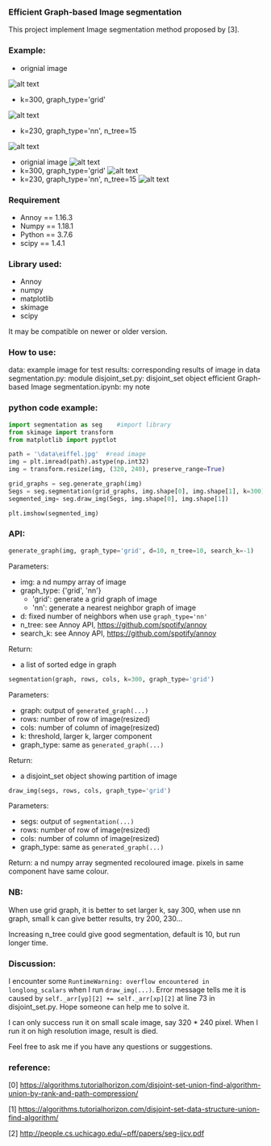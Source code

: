 ### Efficient Graph-based Image segmentation
This project implement Image segmentation method proposed by [3].

### Example:

* orignial image

![alt text](https://github.com/RuoyuGuo/Efficient_Graph-based_Image_Segmentation/blob/master/data/nara_resized.jpg?raw=true)
* k=300, graph_type='grid'

![alt text](https://github.com/RuoyuGuo/Efficient_Graph-based_Image_Segmentation/blob/master/results/segmented_nara_grid_graph.jpg.jpg?raw=true)
* k=230, graph_type='nn', n_tree=15

![alt text](https://github.com/RuoyuGuo/Efficient_Graph-based_Image_Segmentation/blob/master/results/segmented_nara_nn_graph.jpg.jpg?raw=true)

* orignial image
![alt text](https://github.com/RuoyuGuo/Efficient_Graph-based_Image_Segmentation/blob/master/data/eiffel_resized.jpg?raw=true)
* k=300, graph_type='grid'
![alt text](https://github.com/RuoyuGuo/Efficient_Graph-based_Image_Segmentation/blob/master/results/segmented_eiffel_grid_graph.jpg.jpg?raw=true)
* k=230, graph_type='nn', n_tree=15
![alt text](https://github.com/RuoyuGuo/Efficient_Graph-based_Image_Segmentation/blob/master/results/segmented_eiffel_nn_graph.jpg.jpg?raw=true)


### Requirement
* Annoy == 1.16.3
* Numpy == 1.18.1
* Python == 3.7.6
* scipy == 1.4.1

### Library used:
* Annoy
* numpy
* matplotlib
* skimage
* scipy

It may be compatible on newer or older version.

### How to use:
data: example image for test
results: corresponding results of image in data
segmentation.py: module 
disjoint_set.py: disjoint_set object
efficient Graph-based Image segmentation.ipynb: my note

### python code example:
```python
import segmentation as seg    #import library
from skimage import transform
from matplotlib import pyptlot

path = '\data\eiffel.jpg'  #read image
img = plt.imread(path).astype(np.int32)
img = transform.resize(img, (320, 240), preserve_range=True)

grid_graphs = seg.generate_graph(img)
Segs = seg.segmentation(grid_graphs, img.shape[0], img.shape[1], k=300)
segmented_img= seg.draw_img(Segs, img.shape[0], img.shape[1])

plt.imshow(segmented_img)
```

### API:
```python
generate_graph(img, graph_type='grid', d=10, n_tree=10, search_k=-1)
```
Parameters: 
* img: a nd numpy array of image
* graph_type: {'grid', 'nn'}
    * 'grid': generate a grid graph of image
    * 'nn': generate a nearest neighbor graph of image
* d: fixed number of neighbors when use ```graph_type='nn'```
* n_tree: see Annoy API, https://github.com/spotify/annoy
* search_k: see Annoy API, https://github.com/spotify/annoy

Return:
* a list of sorted edge in graph

```python
segmentation(graph, rows, cols, k=300, graph_type='grid')
```

Parameters:
* graph: output of ```generated_graph(...)```
* rows: number of row of image(resized)
* cols: number of column of image(resized)
* k: threshold, larger k, larger component
* graph_type: same as ```generated_graph(...)```

Return:
* a disjoint_set object showing partition of image

```python
draw_img(segs, rows, cols, graph_type='grid')
```
Parameters:
* segs: output of ```segmentation(...)```
* rows: number of row of image(resized)
* cols: number of column of image(resized)
* graph_type: same as ```generated_graph(...)```

Return:
a nd numpy array segmented recoloured image. pixels in same component have same colour.

### NB:
When use grid graph, it is better to set larger k, say 300, when use nn graph, small k can give better results, try 200, 230...

Increasing n_tree could give good segmentation, default is 10, but run longer time.

### Discussion:
I encounter some ```RuntimeWarning: overflow encountered in longlong_scalars``` when I run ```draw_img(...)```. Error message tells me it is caused by ```self._arr[yp][2] += self._arr[xp][2]``` at line 73 in disjoint_set.py. Hope someone can help me to solve it.

I can only success run it on small scale image, say 320 * 240 pixel. When I run it on high resolution image, result is died.

Feel free to ask me if you have any questions or suggestions. 

### reference:
[0] https://algorithms.tutorialhorizon.com/disjoint-set-union-find-algorithm-union-by-rank-and-path-compression/

[1] https://algorithms.tutorialhorizon.com/disjoint-set-data-structure-union-find-algorithm/

[2] http://people.cs.uchicago.edu/~pff/papers/seg-ijcv.pdf
